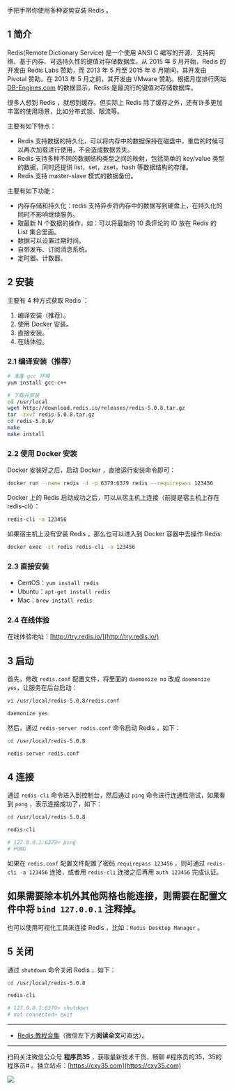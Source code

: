手把手带你使用多种姿势安装 Redis 。
<!-- more -->

## 1 简介

Redis(Remote Dictionary Service) 是一个使用 ANSI C 编写的开源、支持网络、基于内存、可选持久性的键值对存储数据库。从 2015 年 6 月开始，Redis 的开发由 Redis Labs 赞助，而 2013 年 5 月至 2015 年 6 月期间，其开发由 Pivotal 赞助。在 2013 年 5 月之前，其开发由 VMware 赞助。根据月度排行网站 [DB-Engines.com](https://db-engines.com) 的数据显示，Redis 是最流行的键值对存储数据库。

很多人想到 Redis ，就想到缓存。但实际上 Redis 除了缓存之外，还有许多更加丰富的使用场景，比如分布式锁、限流等。

主要有如下特点：

- Redis 支持数据的持久化，可以将内存中的数据保持在磁盘中，重启的时候可以再次加载进行使用，不会造成数据丢失。
- Redis 支持多种不同的数据结构类型之间的映射，包括简单的 key/value 类型的数据，同时还提供 list，set，zset，hash 等数据结构的存储。
- Redis 支持 master-slave 模式的数据备份。

主要有如下功能：

- 内存存储和持久化：redis 支持异步将内存中的数据写到硬盘上，在持久化的同时不影响继续服务。
- 取最新 N 个数据的操作，如：可以将最新的 10 条评论的 ID 放在 Redis 的 List 集合里面。
- 数据可以设置过期时间。
- 自带发布、订阅消息系统。
- 定时器、计数器。

## 2 安装
 
主要有 4 种方式获取 Redis ：

1. 编译安装（推荐）。
2. 使用 Docker 安装。
3. 直接安装。
4. 在线体验。

### 2.1 编译安装（推荐）

```bash
# 准备 gcc 环境
yum install gcc-c++

# 下载并安装
cd /usr/local
wget http://download.redis.io/releases/redis-5.0.8.tar.gz
tar -zxvf redis-5.0.8.tar.gz
cd redis-5.0.8/
make
make install
```

### 2.2 使用 Docker 安装

Docker 安装好之后，启动 Docker ，直接运行安装命令即可：

```bash
docker run --name redis -d -p 6379:6379 redis --requirepass 123456
```

Docker 上的 Redis 启动成功之后，可以从宿主机上连接（前提是宿主机上存在 redis-cli）：

```bash
redis-cli -a 123456
```

如果宿主机上没有安装 Redis ，那么也可以进入到 Docker 容器中去操作 Redis:

```bash
docker exec -it redis redis-cli -a 123456
```

### 2.3 直接安装

- CentOS：`yum install redis`
- Ubuntu：`apt-get install redis`
- Mac：`brew install redis`

### 2.4 在线体验

在线体验地址：[http://try.redis.io/](http://try.redis.io/) 

## 3 启动

首先，修改 `redis.conf` 配置文件，将里面的 `daemonize no` 改成 `daemonize yes`，让服务在后台启动：

```bash
vi /usr/local/redis-5.0.8/redis.conf

daemonize yes
```

然后，通过 `redis-server redis.conf` 命令启动 Redis ，如下：

```bash
cd /usr/local/redis-5.0.8

redis-server redis.conf
```

## 4 连接

通过 `redis-cli` 命令进入到控制台，然后通过 `ping` 命令进行连通性测试，如果看到 `pong` ，表示连接成功了，如下：

```bash
cd /usr/local/redis-5.0.8

redis-cli

# 127.0.0.1:6379> ping
# PONG
```

如果在 `redis.conf` 配置文件配置了密码 `requirepass 123456` ，则可通过 `redis-cli -a 123456` 连接，或者用 `redis-cli` 连接之后再用 `auth 123456` 完成认证。

如果需要除本机外其他网格也能连接，则需要在配置文件中将 `bind 127.0.0.1` 注释掉。
---

也可以使用可视化工具来连接 Redis ，比如：`Redis Desktop Manager` 。

## 5 关闭

通过 `shutdown` 命令关闭 Redis ，如下：

```bash
cd /usr/local/redis-5.0.8

redis-cli

# 127.0.0.1:6379> shutdown
# not connected> exit
```

---

- [Redis 教程合集](https://mp.weixin.qq.com/s/iivXrj1cfTiPy89ueE_53Q)（微信左下方**阅读全文**可直达）。


---

扫码关注微信公众号 **程序员35** ，获取最新技术干货，畅聊 #程序员的35，35的程序员# 。独立站点：[https://cxy35.com](https://cxy35.com)

![](https://oscimg.oschina.net/oscnet/up-285838b9c516db5bb1ba760f292f2346078.JPEG)